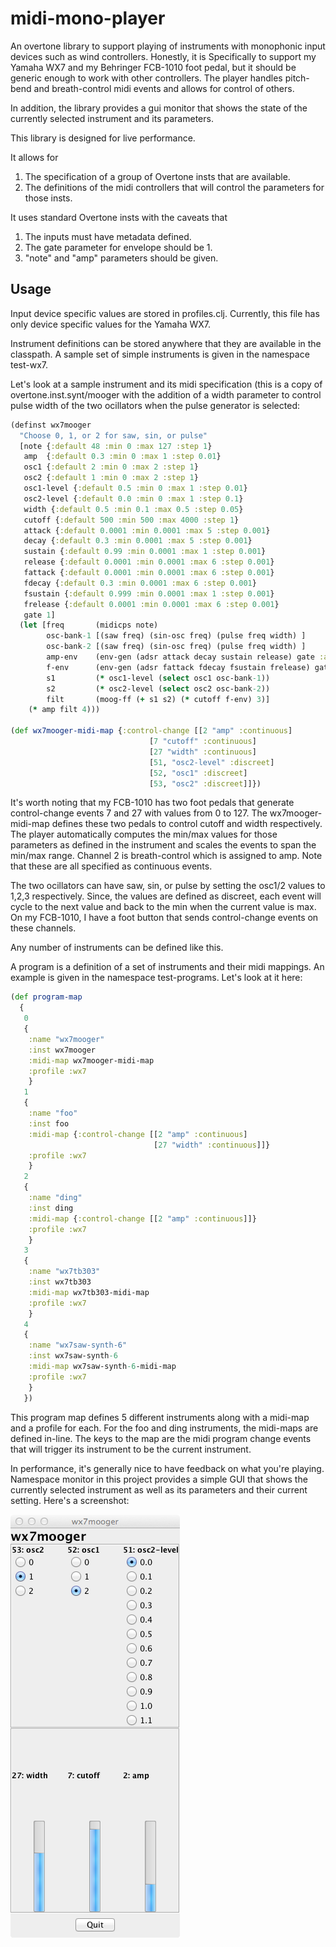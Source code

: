 # midi-mono-player

An overtone library to support playing of instruments with monophonic input devices such as
wind controllers. Honestly, it is Specifically to support my Yamaha WX7 and my Behringer FCB-1010
foot pedal, but it should be generic enough to work with other controllers. The player handles
pitch-bend and breath-control midi events and allows for control of others.

In addition, the library provides a gui monitor that shows the state of the currently selected instrument
and its parameters.

This library is designed for live performance.

It allows for

1. The specification of a group of Overtone insts that are available.
2. The definitions of the midi controllers that will control the parameters for those insts.


It uses standard Overtone insts with the caveats that
1. The inputs must have metadata defined.
2. The gate parameter for envelope should be 1.
3. "note" and "amp" parameters should be given.

## Usage

Input device specific values are stored in profiles.clj. Currently, this file has only
device specific values for the Yamaha WX7.

Instrument definitions can be stored anywhere that they are available in the classpath. A sample set of simple
instruments is given in the namespace test-wx7.

Let's look at a sample instrument and its midi specification (this is a copy of overtone.inst.synt/mooger
with the addition of a width parameter to control pulse width of the two ocillators when the pulse generator
is selected:

```clj
(definst wx7mooger
  "Choose 0, 1, or 2 for saw, sin, or pulse"
  [note {:default 48 :min 0 :max 127 :step 1}
   amp  {:default 0.3 :min 0 :max 1 :step 0.01}
   osc1 {:default 2 :min 0 :max 2 :step 1}
   osc2 {:default 1 :min 0 :max 2 :step 1}
   osc1-level {:default 0.5 :min 0 :max 1 :step 0.01}
   osc2-level {:default 0.0 :min 0 :max 1 :step 0.1}
   width {:default 0.5 :min 0.1 :max 0.5 :step 0.05}
   cutoff {:default 500 :min 500 :max 4000 :step 1}
   attack {:default 0.0001 :min 0.0001 :max 5 :step 0.001}
   decay {:default 0.3 :min 0.0001 :max 5 :step 0.001}
   sustain {:default 0.99 :min 0.0001 :max 1 :step 0.001}
   release {:default 0.0001 :min 0.0001 :max 6 :step 0.001}
   fattack {:default 0.0001 :min 0.0001 :max 6 :step 0.001}
   fdecay {:default 0.3 :min 0.0001 :max 6 :step 0.001}
   fsustain {:default 0.999 :min 0.0001 :max 1 :step 0.001}
   frelease {:default 0.0001 :min 0.0001 :max 6 :step 0.001}
   gate 1]
  (let [freq       (midicps note)
        osc-bank-1 [(saw freq) (sin-osc freq) (pulse freq width) ]
        osc-bank-2 [(saw freq) (sin-osc freq) (pulse freq width) ]
        amp-env    (env-gen (adsr attack decay sustain release) gate :action FREE)
        f-env      (env-gen (adsr fattack fdecay fsustain frelease) gate)
        s1         (* osc1-level (select osc1 osc-bank-1))
        s2         (* osc2-level (select osc2 osc-bank-2))
        filt       (moog-ff (+ s1 s2) (* cutoff f-env) 3)]
    (* amp filt 4)))

(def wx7mooger-midi-map {:control-change [[2 "amp" :continuous]
                               [7 "cutoff" :continuous]
                               [27 "width" :continuous]
                               [51, "osc2-level" :discreet]
                               [52, "osc1" :discreet]
                               [53, "osc2" :discreet]]})
```
It's worth noting that my FCB-1010 has two foot pedals that generate control-change events 7 and 27
with values from 0 to 127. The wx7mooger-midi-map defines these two pedals to control cutoff and width
respectively. The player automatically computes the min/max values for those parameters as defined
in the instrument and scales the events to span the min/max range. Channel 2 is breath-control which
is assigned to amp. Note that these are all specified as continuous events.

The two ocillators can have saw, sin, or pulse by setting the osc1/2 values to 1,2,3 respectively. Since,
the values are defined as discreet, each event will cycle to the next value and back to the min when the
current value is max. On my FCB-1010, I have a foot button that sends control-change events on these channels.

Any number of instruments can be defined like this.

A program is a definition of a set of instruments and their midi mappings. An example is given in the
namespace test-programs. Let's look at it here:

```clj
(def program-map
  {
   0
   {
    :name "wx7mooger"
    :inst wx7mooger
    :midi-map wx7mooger-midi-map
    :profile :wx7
    }
   1
   {
    :name "foo"
    :inst foo
    :midi-map {:control-change [[2 "amp" :continuous]
                                [27 "width" :continuous]]}
    :profile :wx7
    }
   2
   {
    :name "ding"
    :inst ding
    :midi-map {:control-change [[2 "amp" :continuous]]}
    :profile :wx7
    }
   3
   {
    :name "wx7tb303"
    :inst wx7tb303
    :midi-map wx7tb303-midi-map
    :profile :wx7
    }
   4
   {
    :name "wx7saw-synth-6"
    :inst wx7saw-synth-6
    :midi-map wx7saw-synth-6-midi-map
    :profile :wx7
    }
   })
```

This program map defines 5 different instruments along with a midi-map and a profile for each. For the
foo and ding instruments, the midi-maps are defined in-line. The keys to the map are the midi program
change events that will trigger its instrument to be the current instrument.

In performance, it's generally nice to have feedback on what you're playing. Namespace monitor in this
project provides a simple GUI that shows the currently selected instrument as well as its parameters and
their current setting. Here's a screenshot:

<img src="https://github.com/bwanab/midi-mono-player/raw/master/doc/monitor.png" alt="monitor screenshot" />
